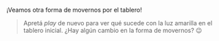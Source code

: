 <gs-toolbox toolbox-url="https://raw.githubusercontent.com/MumukiProject/mumuki-guia-gobstones-primeros-programas-kids/master/toolbox.xml"></gs-toolbox>

¡Veamos otra forma de movernos por el tablero!

> Apretá _play_ de nuevo para ver qué sucede con la luz amarilla en el tablero inicial. ¿Hay algún cambio en la forma de movernos? :wink: 